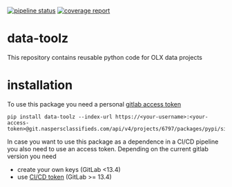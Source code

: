 [![pipeline status](https://git.naspersclassifieds.com/shared-services/data-science/data-toolz/badges/master/pipeline.svg)](https://git.naspersclassifieds.com/shared-services/data-science/data-toolz/-/commits/master)
[![coverage report](https://git.naspersclassifieds.com/shared-services/data-science/data-toolz/badges/master/coverage.svg)](https://git.naspersclassifieds.com/shared-services/data-science/data-toolz/-/commits/master)

data-toolz
==========
This repository contains reusable python code for OLX data projects


installation
============
To use this package you need a personal [gitlab access token](https://git.naspersclassifieds.com/profile/personal_access_tokens)

```
pip install data-toolz --index-url https://<your-username>:<your-access-token>@git.naspersclassifieds.com/api/v4/projects/6797/packages/pypi/simple
```

In case you want to use this package as a dependence in a CI/CD pipeline you also need to use an access token.
Depending on the current gitlab version you need
* create your own keys (GitLab <13.4)
* use [CI/CD token](https://docs.gitlab.com/ee/user/packages/pypi_repository/#using-gitlab-ci-with-pypi-packages) (GitLab >= 13.4)
